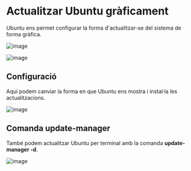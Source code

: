 # Actualitzar Ubuntu gràficament 

Ubuntu ens permet configurar la forma d'actualitzar-se del sistema de forma gràfica.

![image](https://github.com/XaSaFa/MP04/assets/110727546/129b7f63-28e8-4cbe-9dc4-0ecd5dac3d50)

![image](https://github.com/XaSaFa/MP04/assets/110727546/9a1dc144-3d12-4de9-b38f-a54697bf8c20)

## Configuració

Aquí podem canviar la forma en que Ubuntu ens mostra i instal·la les actualitzacions.

![image](https://github.com/XaSaFa/MP04/assets/110727546/1e268e72-98d0-48c6-8160-887e6bf8708a)

## Comanda update-manager

També podem actualitzar Ubuntu per terminal amb la comanda **update-manager -d**.

![image](https://github.com/XaSaFa/MP04/assets/110727546/02950f61-d202-454a-b1ec-5a0cc4b0799f)

